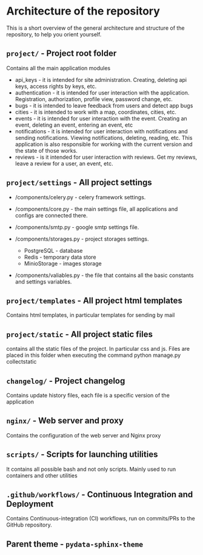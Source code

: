 # Architecture of the repository

This is a short overview of the general architecture and structure of the repository, to help you orient yourself.

## `project/` - Project root folder

Contains all the main application modules

- api_keys - it is intended for site administration. Creating, deleting api keys, access rights by keys, etc.
- authentication - it is intended for user interaction with the application. Registration, authorization, profile view, password change, etc.
- bugs - it is intended to leave feedback from users and detect app bugs
- cities - it is intended to work with a map, coordinates, cities, etc.
- events - it is intended for user interaction with the event. Creating an event, deleting an event, entering an event, etc
- notifications - it is intended for user interaction with notifications and sending notifications. Viewing notifications, deleting, reading, etc. This application is also responsible for working with the current version and the state of those works.
- reviews - is it intended for user interaction with reviews. Get my reviews, leave a review for a user, an event, etc.

## `project/settings` - All project settings

- /components/celery.py - celery framework settings.
- /components/core.py - the main settings file, all applications and configs are connected there.
- /components/smtp.py - google smtp settings file.
- /components/storages.py - project storages settings.

  - PostgreSQL - database
  - Redis - temporary data store
  - MinioStorage - images storage

- /components/valiables.py - the file that contains all the basic constants and settings variables.

## `project/templates` - All project html templates

Contains html templates, in particular templates for sending by mail

## `project/static` - All project static files

contains all the static files of the project. In particular css and js.
Files are placed in this folder when executing the command python manage.py collectstatic

## `changelog/` - Project changelog

Contains update history files, each file is a specific version of the application

## `nginx/` - Web server and proxy

Contains the configuration of the web server and Nginx proxy

## `scripts/` - Scripts for launching utilities

It contains all possible bash and not only scripts. Mainly used to run containers and other utilities

## `.github/workflows/` - Continuous Integration and Deployment

Contains Continuous-integration (CI) workflows, run on commits/PRs to the GitHub repository.

## Parent theme - `pydata-sphinx-theme`
